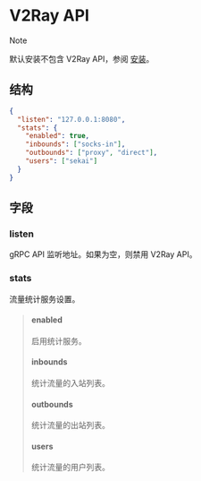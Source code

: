 # V2Ray API

> [!NOTE]
> 默认安装不包含 V2Ray API，参阅 [安装](../../installation/build-from-source#构建标记)。

## 结构

```json
{
  "listen": "127.0.0.1:8080",
  "stats": {
    "enabled": true,
    "inbounds": ["socks-in"],
    "outbounds": ["proxy", "direct"],
    "users": ["sekai"]
  }
}
```

## 字段

### listen

gRPC API 监听地址。如果为空，则禁用 V2Ray API。

### stats

流量统计服务设置。

> #### enabled
>
> 启用统计服务。
>
> #### inbounds
>
> 统计流量的入站列表。
>
> #### outbounds
>
> 统计流量的出站列表。
>
> #### users
>
> 统计流量的用户列表。
